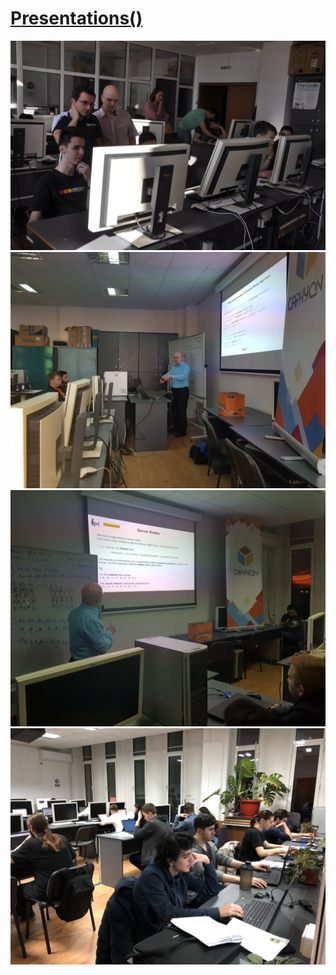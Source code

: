 # [Presentations()](/presentations/list.html)

![](13071716_1275145059167136_2538270263006751378_o.jpg)
![](24799638_1886311294717173_5513525658055533224_o.jpg)
![](24831133_1886311314717171_2307711840922614215_o.jpg)
![](26758583_1931902476824721_4951253996818790208_o.jpg)
